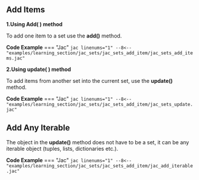 ## Add Items
**1.Using Add( ) method**

To add one item to a set use the **add()** method.

**Code Example**
=== "Jac"
    ```jac linenums="1"
    --8<-- "examples/learning_section/jac_sets/jac_sets_add_item/jac_sets_add_items.jac"
    ```

**2.Using update( ) method**

To add items from another set into the current set, use the **update()** method.

**Code Example**
=== "Jac"
    ```jac linenums="1"
    --8<-- "examples/learning_section/jac_sets/jac_sets_add_item/jac_sets_update.jac"
    ```

## Add Any Iterable

The object in the **update()** method does not have to be a set, it can be any iterable object (tuples, lists, dictionaries etc.).

**Code Example**
=== "Jac"
    ```jac linenums="1"
    --8<-- "examples/learning_section/jac_sets/jac_sets_add_item/jac_add_iterable.jac"
    ```